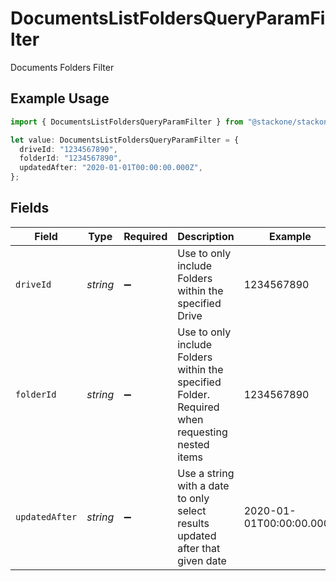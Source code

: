 # DocumentsListFoldersQueryParamFilter

Documents Folders Filter

## Example Usage

```typescript
import { DocumentsListFoldersQueryParamFilter } from "@stackone/stackone-client-ts/sdk/models/operations";

let value: DocumentsListFoldersQueryParamFilter = {
  driveId: "1234567890",
  folderId: "1234567890",
  updatedAfter: "2020-01-01T00:00:00.000Z",
};
```

## Fields

| Field                                                                                          | Type                                                                                           | Required                                                                                       | Description                                                                                    | Example                                                                                        |
| ---------------------------------------------------------------------------------------------- | ---------------------------------------------------------------------------------------------- | ---------------------------------------------------------------------------------------------- | ---------------------------------------------------------------------------------------------- | ---------------------------------------------------------------------------------------------- |
| `driveId`                                                                                      | *string*                                                                                       | :heavy_minus_sign:                                                                             | Use to only include Folders within the specified Drive                                         | 1234567890                                                                                     |
| `folderId`                                                                                     | *string*                                                                                       | :heavy_minus_sign:                                                                             | Use to only include Folders within the specified Folder. Required when requesting nested items | 1234567890                                                                                     |
| `updatedAfter`                                                                                 | *string*                                                                                       | :heavy_minus_sign:                                                                             | Use a string with a date to only select results updated after that given date                  | 2020-01-01T00:00:00.000Z                                                                       |